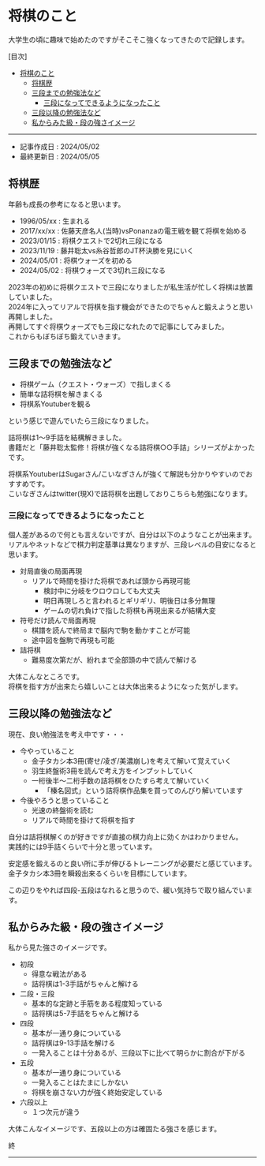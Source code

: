 # 将棋のこと

大学生の頃に趣味で始めたのですがそこそこ強くなってきたので記録します。  


[目次]
- [将棋のこと](#将棋のこと)
  - [将棋歴](#将棋歴)
  - [三段までの勉強法など](#三段までの勉強法など)
    - [三段になってできるようになったこと](#三段になってできるようになったこと)
  - [三段以降の勉強法など](#三段以降の勉強法など)
  - [私からみた級・段の強さイメージ](#私からみた級段の強さイメージ)

----

- 記事作成日 : 2024/05/02
- 最終更新日 : 2024/05/05

## 将棋歴

年齢も成長の参考になると思います。  

- 1996/05/xx : 生まれる
- 2017/xx/xx : 佐藤天彦名人(当時)vsPonanzaの電王戦を観て将棋を始める
- 2023/01/15 : 将棋クエストで2切れ三段になる
- 2023/11/19 : 藤井聡太vs糸谷哲郎のJT杯決勝を見にいく 
- 2024/05/01 : 将棋ウォーズを初める
- 2024/05/02 : 将棋ウォーズで3切れ三段になる

2023年の初めに将棋クエストで三段になりましたが私生活が忙しく将棋は放置していました。  
2024年に入ってリアルで将棋を指す機会ができたのでちゃんと鍛えようと思い再開しました。  
再開してすぐ将棋ウォーズでも三段になれたので記事にしてみました。  
これからもぼちぼち鍛えていきます。  

## 三段までの勉強法など

- 将棋ゲーム（クエスト・ウォーズ）で指しまくる
- 簡単な詰将棋を解きまくる
- 将棋系Youtuberを観る

という感じで遊んでいたら三段になりました。  

詰将棋は1〜9手詰を結構解きました。  
書籍だと「藤井聡太監修！将棋が強くなる詰将棋○○手詰」シリーズがよかったです。  

将棋系YoutuberはSugarさん/こいなぎさんが強くて解説も分かりやすいのでおすすめです。  
こいなぎさんはtwitter(現X)で詰将棋を出題しておりこちらも勉強になります。  

### 三段になってできるようになったこと

個人差があるので何とも言えないですが、自分は以下のようなことが出来ます。  
リアルやネットなどで棋力判定基準は異なりますが、三段レベルの目安になると思います。  

- 対局直後の局面再現
  - リアルで時間を掛けた将棋であれば頭から再現可能
    - 検討中に分岐をウロウロしても大丈夫
    - 明日再現しろと言われるとギリギリ、明後日は多分無理
    - ゲームの切れ負けで指した将棋も再現出来るが結構大変
- 符号だけ読んで局面再現
  - 棋譜を読んで終局まで脳内で駒を動かすことが可能
  - 途中図を盤駒で再現も可能
- 詰将棋
  - 難易度次第だが、紛れまで全部頭の中で読んで解ける

大体こんなところです。  
将棋を指す方が出来たら嬉しいことは大体出来るようになった気がします。  

## 三段以降の勉強法など

現在、良い勉強法を考え中です・・・  

- 今やっていること
  - 金子タカシ本3冊(寄せ/凌ぎ/美濃崩し)を考えて解いて覚えていく
  - 羽生終盤術3冊を読んで考え方をインプットしていく
  - 一桁後半〜二桁手数の詰将棋をひたすら考えて解いていく
    - 「榛名図式」という詰将棋作品集を買ってのんびり解いています
- 今後やろうと思っていること
  - 光速の終盤術を読む
  - リアルで時間を掛けて将棋を指す

自分は詰将棋解くのが好きですが直接の棋力向上に効くかはわかりません。  
実践的には9手詰くらいで十分と思っています。  

安定感を鍛えるのと良い所に手が伸びるトレーニングが必要だと感じています。  
金子タカシ本3冊を瞬殺出来るくらいを目標にしています。  

この辺りをやれば四段-五段はなれると思うので、緩い気持ちで取り組んでいます。  

## 私からみた級・段の強さイメージ

私から見た強さのイメージです。  

- 初段
  - 得意な戦法がある
  - 詰将棋は1-3手詰がちゃんと解ける
- 二段・三段
  - 基本的な定跡と手筋をある程度知っている
  - 詰将棋は5-7手詰をちゃんと解ける
- 四段
  - 基本が一通り身についている
  - 詰将棋は9-13手詰を解ける
  - 一発入ることは十分あるが、三段以下に比べて明らかに割合が下がる
- 五段
  - 基本が一通り身についている
  - 一発入ることはたまにしかない
  - 将棋を崩さない力が強く終始安定している
- 六段以上
  - １つ次元が違う

大体こんなイメージです、五段以上の方は確固たる強さを感じます。  

終  

---
